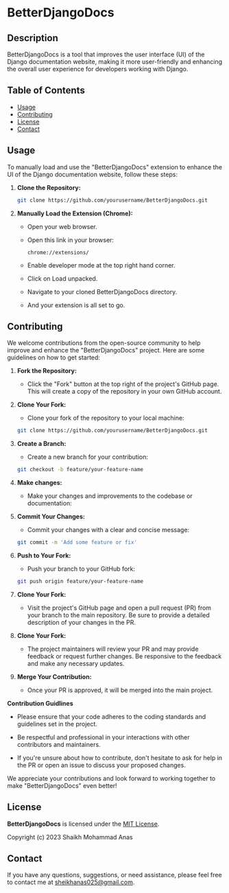 # BetterDjangoDocs

## Description
BetterDjangoDocs is a tool that improves the user interface (UI) of the Django documentation website, making it more user-friendly and enhancing the overall user experience for developers working with Django.

## Table of Contents
- [Usage](#usage)
- [Contributing](#contributing)
- [License](#license)
- [Contact](#contact)

## Usage

To manually load and use the "BetterDjangoDocs" extension to enhance the UI of the Django documentation website, follow these steps:

1. **Clone the Repository:**
   ```bash
   git clone https://github.com/yourusername/BetterDjangoDocs.git

2. **Manually Load the Extension (Chrome):**
   * Open your web browser.
   * Open this link in your browser:
     
     ```
     chrome://extensions/
   * Enable developer mode at the top right hand corner.
   * Click on Load unpacked.
   * Navigate to your cloned BetterDjangoDocs directory.
   * And your extension is all set to go.

## Contributing

We welcome contributions from the open-source community to help improve and enhance the "BetterDjangoDocs" project. Here are some guidelines on how to get started:

1. **Fork the Repository:**
   - Click the "Fork" button at the top right of the project's GitHub page. This will create a copy of the repository in your own GitHub account.

2. **Clone Your Fork:**
   - Clone your fork of the repository to your local machine:
   ```bash
   git clone https://github.com/yourusername/BetterDjangoDocs.git
   
3. **Create a Branch:**
   - Create a new branch for your contribution:
   ```bash
   git checkout -b feature/your-feature-name

4. **Make changes:**
   - Make your changes and improvements to the codebase or documentation:

5. **Commit Your Changes:**
   - Commit your changes with a clear and concise message:
   ```bash
   git commit -m 'Add some feature or fix'

6. **Push to Your Fork:**
   - Push your branch to your GitHub fork:
   ```bash
   git push origin feature/your-feature-name

7. **Clone Your Fork:**
   - Visit the project's GitHub page and open a pull request (PR) from your branch to the main repository. Be sure to provide a detailed description of your changes in the PR.

8. **Clone Your Fork:**
   - The project maintainers will review your PR and may provide feedback or request further changes. Be responsive to the feedback and make any necessary updates.
  
9. **Merge Your Contribution:**
   - Once your PR is approved, it will be merged into the main project.

**Contribution Guidlines**
- Please ensure that your code adheres to the coding standards and guidelines set in the project.

- Be respectful and professional in your interactions with other contributors and maintainers.

- If you're unsure about how to contribute, don't hesitate to ask for help in the PR or open an issue to discuss your proposed changes.

We appreciate your contributions and look forward to working together to make "BetterDjangoDocs" even better!

## License

**BetterDjangoDocs** is licensed under the [MIT License](LICENSE).

Copyright (c) 2023 Shaikh Mohammad Anas

## Contact

If you have any questions, suggestions, or need assistance, please feel free to contact me at [sheikhanas025@gmail.com](mailto:sheikhanas025@gmail.com).






